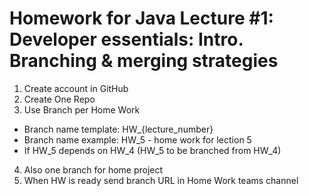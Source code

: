 #  Homework for Java Lecture #1: Developer essentials: Intro. Branching & merging strategies
1. Create account in GitHub
2. Create One Repo
3. Use Branch per Home Work
  * Branch name template: HW_{lecture_number} 	
  * Branch name example: HW_5 - home work for lection 5
  * If HW_5 depends on HW_4 (HW_5 to be branched from HW_4)
4. Also one branch for home project
5. When HW is ready send branch URL in Home Work teams channel

